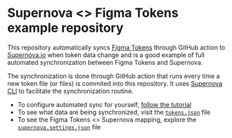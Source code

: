 # Supernova <> Figma Tokens example repository

This repository automatically syncs [Figma Tokens](https://docs.tokens.studio/) through GitHub action to [Supernova.io](https://supernova.io) when token data change and is a good example of full automated synchronization between Figma Tokens and Supernova. 

The synchronization is done through GitHub action that runs every time a new token file (or files) is commited into this repository. It uses [Supernova CLI](https://github.com/Supernova-Studio/cli) to facilitate the synchronization routine. 

- To configure automated sync for yourself, [follow the tutorial](https://github.com/Supernova-Studio/cli/blob/main/docs/figma-tokens-sync.md)
- To see what data are being synchronized, visit the [`tokens.json`](https://github.com/JiriTrecak/design-tokens-sync-test/blob/main/single-file-sync/tokens.json) file
- To see the Figma Tokens <> Supernova mapping, explore the [`supernova.settings.json`](https://github.com/JiriTrecak/design-tokens-sync-test/blob/main/single-file-sync/supernova.settings.json) file



